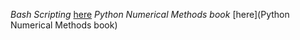 _*Bash Scripting*_ [here]( https://linuxhandbook.com/tag/bash-beginner/ )
*Python Numerical Methods book* [here](Python Numerical Methods book)
